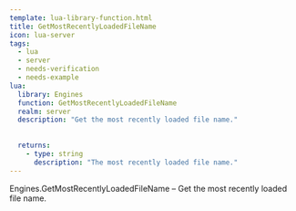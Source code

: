 ```yaml
---
template: lua-library-function.html
title: GetMostRecentlyLoadedFileName
icon: lua-server
tags:
  - lua
  - server
  - needs-verification
  - needs-example
lua:
  library: Engines
  function: GetMostRecentlyLoadedFileName
  realm: server
  description: "Get the most recently loaded file name."
  
  
  returns:
    - type: string
      description: "The most recently loaded file name."
---
```


<div class="lua__search__keywords">
Engines.GetMostRecentlyLoadedFileName &#x2013; Get the most recently loaded file name.
</div>
